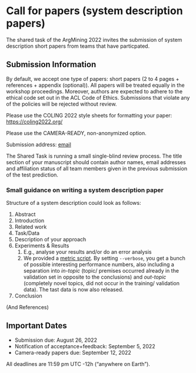 # Call for papers (system description papers)

The shared task of the ArgMining 2022 invites the submission of system description short papers from teams that have particpated.

## Submission Information

By default, we accept one type of papers: short papers (2 to 4 pages + references + appendix (optional)). All papers will be treated equally in the workshop proceedings. Moreover, authors are expected to adhere to the ethical code set out in the ACL Code of Ethics. Submissions that violate any of the policies will be rejected without review.

Please use the COLING 2022 style sheets for formatting your paper: https://coling2022.org/

Please use the CAMERA-READY, non-anonymized option.

Submission address: [email](mailto:argmining22_shared_task-organizers@cl.uni-heidelberg.de)

The Shared Task is running a small single-blind review process. The title section of your manuscript should contain author names, email addresses and affiliation status of all team members given in the previous submission of the test prediction.

### Small guidance on writing a system description paper

Structure of a system description could look as follows:

1. Abstract
2. Introduction
3. Related work
4. Task/Data
5. Description of your approach
6. Experiments & Results
   1. E.g., analyse your results and/or do an error analysis
   2. We provided a [metric script](https://github.com/phhei/ArgsValidNovel/blob/gh-pages/Evaluation/Evaluator.py). By setting ``--verbose``, you get a bunch of possible interesting performance numbers, also including a separation into _in-topic_ (topic/ premises occurred already in the validation set in opposite to the conclusions) and _out-topic_ (completely novel topics, did not occur in the training/ validation data). The tast data is now also released.
7. Conclusion

(And References)

## Important Dates

- Submission due: August 26, 2022
- Notification of acceptance+feedback: September 5, 2022
- Camera-ready papers due: September 12, 2022

All deadlines are 11:59 pm UTC -12h (“anywhere on Earth”).
